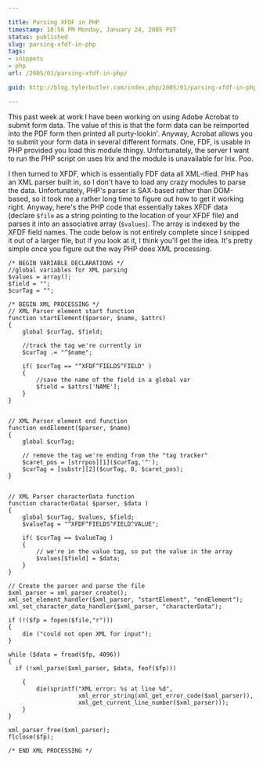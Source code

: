 ```yaml
---

title: Parsing XFDF in PHP
timestamp: 10:56 PM Monday, January 24, 2005 PST
status: published
slug: parsing-xfdf-in-php
tags:
- snippets
- php
url: /2005/01/parsing-xfdf-in-php/

guid: http://blog.tylerbutler.com/index.php/2005/01/parsing-xfdf-in-php/

---
```


This past week at work I have been working on using Adobe Acrobat to submit
form data. The value of this is that the form data can be reimported into the
PDF form then printed all purty-lookin'. Anyway, Acrobat allows you to submit
your form data in several different formats. One, FDF, is usable in PHP
provided you load this module thingy. Unfortunately, the server I want to run
the PHP script on uses Irix and the module is unavailable for Irix. Poo.

I then turned to XFDF, which is essentially FDF data all XML-ified. PHP has an
XML parser built in, so I don't have to load any crazy modules to parse the
data. Unfortunately, PHP's parser is SAX-based rather than DOM-based, so it
took me a rather long time to figure out how to get it working right. Anyway,
here's the PHP code that essentially takes XFDF data (declare `$file` as a
string pointing to the location of your XFDF file) and parses it into an
associative array (`$values`). The array is indexed by the XFDF field names.
The code below is not entirely complete since I snipped it out of a larger
file, but if you look at it, I think you'll get the idea. It's pretty simple
once you figure out the way PHP does XML processing.

```
/* BEGIN VARIABLE DECLARATIONS */
//global variables for XML parsing
$values = array();
$field = "";
$curTag = "";

/* BEGIN XML PROCESSING */
// XML Parser element start function
function startElement($parser, $name, $attrs)
{
    global $curTag, $field;

    //track the tag we're currently in
    $curTag .= "^$name";

    if( $curTag == "^XFDF^FIELDS^FIELD" )
    {
        //save the name of the field in a global var
        $field = $attrs['NAME'];
    }
}


// XML Parser element end function
function endElement($parser, $name)
{
    global $curTag;

    // remove the tag we're ending from the "tag tracker"
    $caret_pos = [strrpos][1]($curTag,'^');
    $curTag = [substr][2]($curTag, 0, $caret_pos);
}


// XML Parser characterData function
function characterData( $parser, $data )
{
    global $curTag, $values, $field;
    $valueTag = "^XFDF^FIELDS^FIELD^VALUE";

    if( $curTag == $valueTag )
    {
        // we're in the value tag, so put the value in the array
        $values[$field] = $data;
    }
}

// Create the parser and parse the file
$xml_parser = xml_parser_create();
xml_set_element_handler($xml_parser, "startElement", "endElement");
xml_set_character_data_handler($xml_parser, "characterData");

if (!($fp = fopen($file,"r")))
{
    die ("could not open XML for input");
}

while ($data = fread($fp, 4096))
{
  if (!xml_parse($xml_parser, $data, feof($fp)))

    {
        die(sprintf("XML error: %s at line %d",
                    xml_error_string(xml_get_error_code($xml_parser)),
                    xml_get_current_line_number($xml_parser)));
    }
}

xml_parser_free($xml_parser);
flclose($fp);

/* END XML PROCESSING */
```
